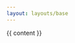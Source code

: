 ```yaml
---
layout: layouts/base
---
```

<style>
    @media (max-width: 640px) {
        article { max-width: 95%; margin: auto; }
    }
    @media (min-width: 641px) {
        article { max-width: 1120px; margin: auto; }
    }
</style>

{{ content }}